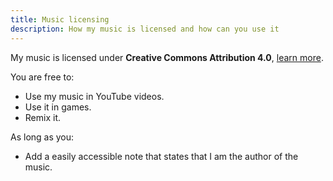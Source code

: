 ```yaml
---
title: Music licensing
description: How my music is licensed and how can you use it
---
```


My music is licensed under **Creative Commons Attribution 4.0**, [learn more](https://creativecommons.org/licenses/by/4.0/).

You are free to:
- Use my music in YouTube videos.
- Use it in games.
- Remix it.

As long as you:
- Add a easily accessible note that states that I am the author of the music. 
